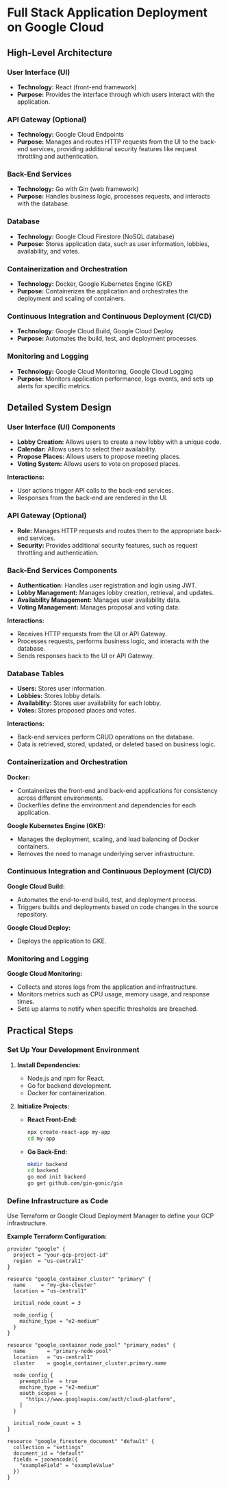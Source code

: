 # Full Stack Application Deployment on Google Cloud

## High-Level Architecture

### User Interface (UI)
- **Technology:** React (front-end framework)
- **Purpose:** Provides the interface through which users interact with the application.

### API Gateway (Optional)
- **Technology:** Google Cloud Endpoints
- **Purpose:** Manages and routes HTTP requests from the UI to the back-end services, providing additional security features like request throttling and authentication.

### Back-End Services
- **Technology:** Go with Gin (web framework)
- **Purpose:** Handles business logic, processes requests, and interacts with the database.

### Database
- **Technology:** Google Cloud Firestore (NoSQL database)
- **Purpose:** Stores application data, such as user information, lobbies, availability, and votes.

### Containerization and Orchestration
- **Technology:** Docker, Google Kubernetes Engine (GKE)
- **Purpose:** Containerizes the application and orchestrates the deployment and scaling of containers.

### Continuous Integration and Continuous Deployment (CI/CD)
- **Technology:** Google Cloud Build, Google Cloud Deploy
- **Purpose:** Automates the build, test, and deployment processes.

### Monitoring and Logging
- **Technology:** Google Cloud Monitoring, Google Cloud Logging
- **Purpose:** Monitors application performance, logs events, and sets up alerts for specific metrics.

## Detailed System Design

### User Interface (UI) Components
- **Lobby Creation:** Allows users to create a new lobby with a unique code.
- **Calendar:** Allows users to select their availability.
- **Propose Places:** Allows users to propose meeting places.
- **Voting System:** Allows users to vote on proposed places.

**Interactions:**
- User actions trigger API calls to the back-end services.
- Responses from the back-end are rendered in the UI.

### API Gateway (Optional)
- **Role:** Manages HTTP requests and routes them to the appropriate back-end services.
- **Security:** Provides additional security features, such as request throttling and authentication.

### Back-End Services Components
- **Authentication:** Handles user registration and login using JWT.
- **Lobby Management:** Manages lobby creation, retrieval, and updates.
- **Availability Management:** Manages user availability data.
- **Voting Management:** Manages proposal and voting data.

**Interactions:**
- Receives HTTP requests from the UI or API Gateway.
- Processes requests, performs business logic, and interacts with the database.
- Sends responses back to the UI or API Gateway.

### Database Tables
- **Users:** Stores user information.
- **Lobbies:** Stores lobby details.
- **Availability:** Stores user availability for each lobby.
- **Votes:** Stores proposed places and votes.

**Interactions:**
- Back-end services perform CRUD operations on the database.
- Data is retrieved, stored, updated, or deleted based on business logic.

### Containerization and Orchestration

**Docker:**
- Containerizes the front-end and back-end applications for consistency across different environments.
- Dockerfiles define the environment and dependencies for each application.

**Google Kubernetes Engine (GKE):**
- Manages the deployment, scaling, and load balancing of Docker containers.
- Removes the need to manage underlying server infrastructure.

### Continuous Integration and Continuous Deployment (CI/CD)

**Google Cloud Build:**
- Automates the end-to-end build, test, and deployment process.
- Triggers builds and deployments based on code changes in the source repository.

**Google Cloud Deploy:**
- Deploys the application to GKE.

### Monitoring and Logging

**Google Cloud Monitoring:**
- Collects and stores logs from the application and infrastructure.
- Monitors metrics such as CPU usage, memory usage, and response times.
- Sets up alarms to notify when specific thresholds are breached.

## Practical Steps

### Set Up Your Development Environment

1. **Install Dependencies:**
   - Node.js and npm for React.
   - Go for backend development.
   - Docker for containerization.

2. **Initialize Projects:**
   - **React Front-End:**
     ```bash
     npx create-react-app my-app
     cd my-app
     ```

   - **Go Back-End:**
     ```bash
     mkdir backend
     cd backend
     go mod init backend
     go get github.com/gin-gonic/gin
     ```

### Define Infrastructure as Code

Use Terraform or Google Cloud Deployment Manager to define your GCP infrastructure.

**Example Terraform Configuration:**
```hcl
provider "google" {
  project = "your-gcp-project-id"
  region  = "us-central1"
}

resource "google_container_cluster" "primary" {
  name     = "my-gke-cluster"
  location = "us-central1"

  initial_node_count = 3

  node_config {
    machine_type = "e2-medium"
  }
}

resource "google_container_node_pool" "primary_nodes" {
  name       = "primary-node-pool"
  location   = "us-central1"
  cluster    = google_container_cluster.primary.name

  node_config {
    preemptible  = true
    machine_type = "e2-medium"
    oauth_scopes = [
      "https://www.googleapis.com/auth/cloud-platform",
    ]
  }

  initial_node_count = 3
}

resource "google_firestore_document" "default" {
  collection = "settings"
  document_id = "default"
  fields = jsonencode({
    "exampleField" = "exampleValue"
  })
}
